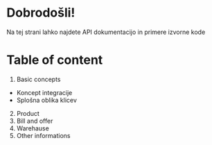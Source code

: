 Dobrodošli!
===
Na tej strani lahko najdete API dokumentacijo in primere izvorne kode

Table of content
===
1. Basic concepts
  * Koncept integracije
  * Splošna oblika klicev
2. Product
3. Bill and offer
4. Warehause
5. Other informations

